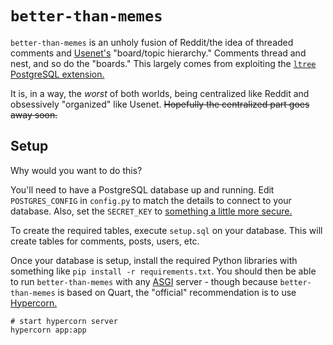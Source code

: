 `better-than-memes`
===
`better-than-memes` is an unholy fusion of Reddit/the idea of threaded comments
and [Usenet's](https://en.wikipedia.org/wiki/Usenet) "board/topic hierarchy."
Comments thread and nest, and so do the "boards." This largely comes from
exploiting the [`ltree` PostgreSQL extension.](https://www.postgresql.org/docs/current/ltree.html)

It is, in a way, the _worst_ of both worlds, being centralized like Reddit and
obsessively "organized" like Usenet. ~~Hopefully the centralized part goes away
soon.~~

Setup
---
Why would you want to do this?

You'll need to have a PostgreSQL database up and running. Edit `POSTGRES_CONFIG`
in `config.py` to match the details to connect to your database. Also, set the
`SECRET_KEY` to [something a little more secure.](https://flask.palletsprojects.com/en/1.1.x/tutorial/deploy/#configure-the-secret-key)

To create the required tables, execute `setup.sql` on your database. This will
create tables for comments, posts, users, etc.

Once your database is setup, install the required Python libraries with
something like `pip install -r requirements.txt`. You should then be able to
run `better-than-memes` with any [ASGI](https://github.com/django/asgiref/blob/master/specs/asgi.rst)
server - though because `better-than-memes` is based on Quart, the "official"
recommendation is to use [Hypercorn.](https://gitlab.com/pgjones/hypercorn)
```shell script
# start hypercorn server
hypercorn app:app
```